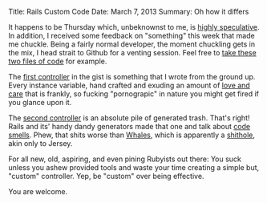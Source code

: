 Title: Rails Custom Code
Date: March 7, 2013
Summary: Oh how it differs


It happens to be Thursday which, unbeknownst to me, is [highly speculative][1]. In addition, I received some feedback on "something" this week that made me chuckle. Being a fairly normal developer, the moment chuckling gets in the mix, I head strait to Github for a venting session. Feel free to [take these two files of code][2] for example.

The [first controller][3] in the gist is something that I wrote from the ground up. Every instance variable, hand crafted and exuding an amount of [love and care][4] that is frankly, so fucking "pornograpic" in nature you might get fired if you glance upon it.

The [second controller][5] is an absolute pile of generated trash. That's right! Rails and its' handy dandy generators made that one and talk about [code smells][1]. Phew, that shits worse than [Whales][6], which is apparently a [shithole][7], akin only to Jersey.

For all new, old, aspiring, and even pining Rubyists out there: You suck unless you ashew provided tools and waste your time creating a simple but, "custom" controller. Yep, be "custom" over being effective.

You are welcome.

[1]: http://youtu.be/-JFfN5pKzFU
[2]: https://gist.github.com/bradendouglass/5114104
[3]: https://gist.github.com/bradendouglass/5114104#file-completely_fucking_custom_controller-rb
[4]: https://gimmebar.com/view/503258b5aac422d76f000036/big
[5]: https://gist.github.com/bradendouglass/5114104#file-not_fucking_customs_controller-rb
[6]: http://amplicate.com/hate/wales/540484-wales-is-a-smelly-shithole/
[7]: http://www.urbandictionary.com/define.php?term=shithole